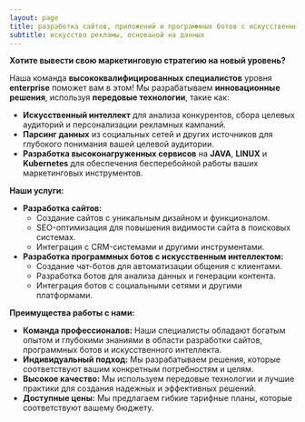 ```yaml
---
layout: page
title: разработка сайтов, приложений и программных ботов с искусственным интеллектом
subtitle: искусство рекламы, основаной на данных
---
```


**Хотите вывести свою маркетинговую стратегию на новый уровень?** 

Наша команда **высококвалифицированных специалистов** уровня **enterprise** поможет вам в этом! Мы разрабатываем **инновационные решения**, используя **передовые технологии**, такие как:

* **Искусственный интеллект** для анализа конкурентов, сбора целевых аудиторий и персонализации рекламных кампаний.
* **Парсинг данных** из социальных сетей и других источников для глубокого понимания вашей целевой аудитории.
* **Разработка высоконагруженных сервисов** на **JAVA**, **LINUX** и **Kubernetes** для обеспечения бесперебойной работы ваших маркетинговых инструментов.

**Наши услуги:**

* **Разработка сайтов:** 
    * Создание сайтов с уникальным дизайном и функционалом.
    * SEO-оптимизация для повышения видимости сайта в поисковых системах.
    * Интеграция с CRM-системами и другими инструментами.
* **Разработка программных ботов с искусственным интеллектом:** 
    * Создание чат-ботов для автоматизации общения с клиентами.
    * Разработка ботов для анализа данных и генерации контента.
    * Интеграция ботов с социальными сетями и другими платформами.

**Преимущества работы с нами:**

* **Команда профессионалов:** Наши специалисты обладают богатым опытом и глубокими знаниями в области разработки сайтов, программных ботов и искусственного интеллекта.
* **Индивидуальный подход:** Мы разрабатываем решения, которые соответствуют вашим конкретным потребностям и целям.
* **Высокое качество:** Мы используем передовые технологии и лучшие практики для создания надежных и эффективных решений.
* **Доступные цены:** Мы предлагаем гибкие тарифные планы, которые соответствуют вашему бюджету.




